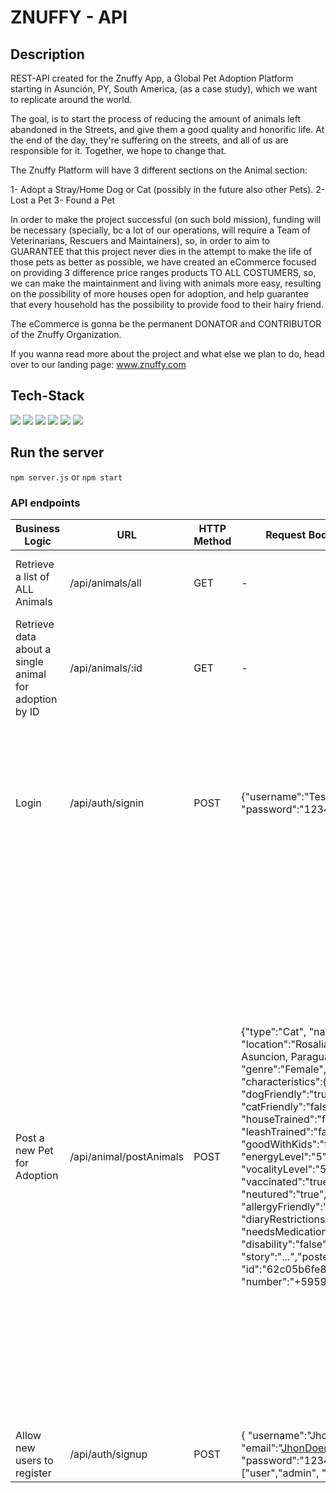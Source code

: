 # ZNUFFY - API

## Description

REST-API created for the Znuffy App, a Global Pet Adoption Platform starting in Asunción, PY, South America, (as a case study), which we want to replicate around the world.

The goal, is to start the process of reducing the amount of animals left abandoned in the Streets, and give them a good quality and honorific life.
At the end of the day, they're suffering on the streets, and all of us are responsible for it. Together, we hope to change that.

The Znuffy Platform will have 3 different sections on the Animal section:

1- Adopt a Stray/Home Dog or Cat (possibly in the future also other Pets).
2- Lost a Pet
3- Found a Pet

In order to make the project successful (on such bold mission), funding will be necessary (specially, bc a lot of our operations, will require a Team of Veterinarians, Rescuers and Maintainers), so, in order to aim to GUARANTEE that this project never dies in the attempt to make the life of those pets as better as possible, we have created an eCommerce focused on providing 3 difference price ranges products TO ALL COSTUMERS, so, we can make the maintainment and living with animals more easy, resulting on the possibility of more houses open for adoption, and help guarantee that every household has the possibility to provide food to their hairy friend.

The eCommerce is gonna be the permanent DONATOR and CONTRIBUTOR of the Znuffy Organization.

If you wanna read more about the project and what else we plan to do, head over to our landing page: www.znuffy.com

## Tech-Stack

  <img src="https://img.shields.io/badge/Node.js-05122A?style=flat&logo=Node.js">
  <img src="https://img.shields.io/badge/Express-05122A?style=flat&logo=Express">
  <img src="https://img.shields.io/badge/MongoDB-05122A?style=flat&logo=MongoDB">
  <img src="https://img.shields.io/badge/JWT-05122A?style=flat&logo=JSON-Web-Tokens">
  <img src="https://img.shields.io/badge/npm-05122A?style=flat&logo=npm">

  <img src="https://img.shields.io/badge/Postman-05122A?style=flat&logo=Postman">

## Run the server

`npm server.js`
or
`npm start`

### API endpoints

| Business Logic                                         | URL                     | HTTP Method | Request Body data Format                                                                                                                                                                                                                                                                                                                                                                                                                                                                                                                                                                                                                  | Response Body data Format                                                                                                                                                                                                                                                                                                                                                                                                                                                                                                                                                                                                                                                                                                                                                                                                                                                                                                                                                                                                                                                                                                          |
| ------------------------------------------------------ | ----------------------- | ----------- | ----------------------------------------------------------------------------------------------------------------------------------------------------------------------------------------------------------------------------------------------------------------------------------------------------------------------------------------------------------------------------------------------------------------------------------------------------------------------------------------------------------------------------------------------------------------------------------------------------------------------------------------- | ---------------------------------------------------------------------------------------------------------------------------------------------------------------------------------------------------------------------------------------------------------------------------------------------------------------------------------------------------------------------------------------------------------------------------------------------------------------------------------------------------------------------------------------------------------------------------------------------------------------------------------------------------------------------------------------------------------------------------------------------------------------------------------------------------------------------------------------------------------------------------------------------------------------------------------------------------------------------------------------------------------------------------------------------------------------------------------------------------------------------------------- |
| Retrieve a list of ALL Animals                         | /api/animals/all        | GET         | -                                                                                                                                                                                                                                                                                                                                                                                                                                                                                                                                                                                                                                         | {"name": "Miauchi", <br/>"location": "Rosalia de las Adas 372, Asuncion, Paraguay", <br/>"type": "Cat", <br/>"\_id": "62c067dd6ebb54f2e2c8d2e9", ...}                                                                                                                                                                                                                                                                                                                                                                                                                                                                                                                                                                                                                                                                                                                                                                                                                                                                                                                                                                              |
| Retrieve data about a single animal for adoption by ID | /api/animals/:id        | GET         | -                                                                                                                                                                                                                                                                                                                                                                                                                                                                                                                                                                                                                                         | { "message": "ID found for - Miauchi: 62c067dd6ebb54f2e2c8d2e9" }                                                                                                                                                                                                                                                                                                                                                                                                                                                                                                                                                                                                                                                                                                                                                                                                                                                                                                                                                                                                                                                                  |
| Login                                                  | /api/auth/signin        | POST        | {"username":"Tester", "password":"12345"}                                                                                                                                                                                                                                                                                                                                                                                                                                                                                                                                                                                                 | {<br/>"id":"62c05b6fe854ed618fd2a607", <br/>"username": <br/>"Tester", <br/>"email": "tester@gmail.com", <br/>"roles": [ "ROLE_USER", "ROLE_MODERATOR", "ROLE_ADMIN"], <br/>"accessToken": "eyJhbGciOiJIUzI1NiIsInR5cCI6IkpXVCJ9<br>eyJpZCI6IjYyYzA1YjZmZTg1NGVkNjE4ZmQyYTYw<br>yIsImlhdCI6MTY1Njc4NTA0MywiZXhwIjoxNjU2OD<br>cxNDQzfQxw0DaFbJdyAneN0rrcxpHTCsXvMiHDH8AGA<br>L3fJCCfw"                                                                                                                                                                                                                                                                                                                                                                                                                                                                                                                                                                                                                                                                                                                                              |
| Post a new Pet for Adoption                            | /api/animal/postAnimals | POST        | {"type":"Cat", "name":"Miauchi", "location":"Rosalia de las Adas 372, Asuncion, Paraguay", "age":"2", "genre":"Female", "breed": "Stray", "characteristics":{ "groom":"false", "dogFriendly":"true", "catFriendly":"false", "houseTrained":"false", "leashTrained":"false", "goodWithKids":"false", "energyLevel":"5", "vocalityLevel":"5" }, "medicalInfo":{ "vaccinated":"true", "neutured":"true", "shortHair":"true", "allergyFriendly":"true", "diaryRestrictions":"false", "needsMedication":"false", "disability":"false", "spayed":"false"}, "story":"...","poster":{ "id":"62c05b6fe854ed618fd2a607", "number":"+595994880781" } | Report: <br><br>1. Updating User postsArray with animalID was successfully! <br> <br> 2. postAnimal successfully sent: <br>{ "type": "Cat", <br>"posted": "2022-07-02T14:54:42.000Z", <br>"name": "Miauchi", <br>"location": "Rosalia de las Adas 372, Asuncion, Paraguay", <br>"age": 2, <br>"genre": "Female", <br>"breed": "Stray", <br><br>"characteristics": { "easyToGrood": false, <br>"dogFriendly": true, <br>"catFriendly": false, <br>"houseTrained": false, <br>"leashTrained": false, <br>"goodWithKids": false, <br>"energyLevel": 5, <br>"vocality": 5}, <br><br>"medicalInfo": { "vaccinated": true, <br>"neutured": true, <br>"shortHair": true, <br>"allergyFriendly": true, <br>"diaryRestrictions": false, <br>"needsMedication": false, <br>"disability": false, <br>"spayed": false}, <br><br>"poster": { "id": "62c05b6fe854ed618fd2a607", <br>"number": 595994880781, <br>"contactChannels": [ "+595994880781", "tester@gmail.com"], <br>"name": "Tester", <br>"userSince": "2022-07-02T12:51:04.000Z", <br>"email": "tester@gmail.com"}, <br><br>"story": "...", <br>"\_id": "62c07883f006ffb92cc1e896",} |
| Allow new users to register                            | /api/auth/signup        | POST        | { "username":"JhonDoe" "email":"JhonDoe@jhondoe.com", "password":"12345","roles":["user","admin", "moderator"]}                                                                                                                                                                                                                                                                                                                                                                                                                                                                                                                           | { "message": "User was registered successfully!" }                                                                                                                                                                                                                                                                                                                                                                                                                                                                                                                                                                                                                                                                                                                                                                                                                                                                                                                                                                                                                                                                                 |
